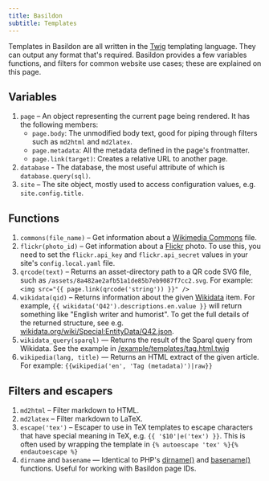 ```yaml
---
title: Basildon
subtitle: Templates
---
```


Templates in Basildon are all written in the [Twig](https://twig.symfony.com/) templating language.
They can output any format that's required.
Basildon provides a few variables functions, and filters for common website use cases;
these are explained on this page.

## Variables

1. `page` – An object representing the current page being rendered.
   It has the following members:
   * `page.body`: The unmodified body text,
     good for piping through filters such as `md2html` and `md2latex`.
   * `page.metadata`: All the metadata defined in the page's frontmatter.
   * `page.link(target)`: Creates a relative URL to another page.
2. `database` - The database,
   the most useful attribute of which is `database.query(sql)`.
3. `site` – The site object, mostly used to access configuration values, e.g. `site.config.title`.

## Functions

1. `commons(file_name)` – Get information about a [Wikimedia Commons](https://commons.wikimedia.org/) file.
2. `flickr(photo_id)` – Get information about a [Flickr](https://www.flickr.com/) photo.
   To use this, you need to set the `flickr.api_key` and `flickr.api_secret` values
   in your site's `config.local.yaml` file.
3. `qrcode(text)` – Returns an asset-directory path to a QR code SVG file,
   such as `/assets/8a482ae2afb51a1de85b7eb9087f7cc2.svg`.
   For example: `<img src="{{ page.link(qrcode('string')) }}" />`
4. `wikidata(qid)` – Returns information about the given [Wikidata](https://www.wikidata.org/) item.
   For example, `{{ wikidata('Q42').descriptions.en.value }}` will return something like "English writer and humorist".
   To get the full details of the returned structure,
   see e.g. [wikidata.org/wiki/Special:EntityData/Q42.json](https://www.wikidata.org/wiki/Special:EntityData/Q42.json).
5. `wikidata_query(sparql)` — Returns the result of the Sparql query from Wikidata.
   See the example in [/example/templates/tag.html.twig](https://github.com/samwilson/basildon/blob/master/example/templates/tag.html.twig)
6. `wikipedia(lang, title)` — Returns an HTML extract of the given article.
   For example: `{{wikipedia('en', 'Tag (metadata)')|raw}}`

## Filters and escapers

1. `md2html` – Filter markdown to HTML.
2. `md2latex` – Filter markdown to LaTeX.
3. `escape('tex')` – Escaper to use in TeX templates to escape characters that have special meaning in TeX, e.g. `{{ '$10'|e('tex') }}`.
   This is often used by wrapping the template in `{% autoescape 'tex' %}{% endautoescape %}`
4. `dirname` and `basename` — Identical to PHP's [dirname()](https://www.php.net/manual/en/function.dirname.php)
   and [basename()](https://www.php.net/manual/en/function.basename.php) functions. Useful for working with Basildon page IDs.
